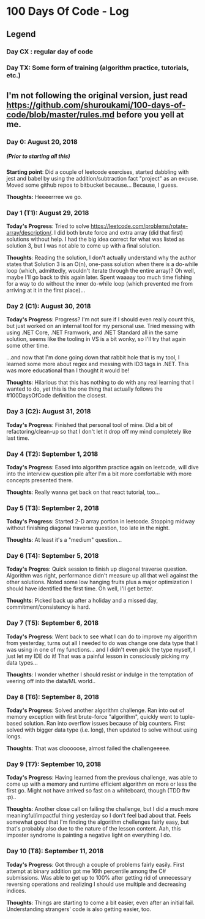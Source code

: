# 100 Days Of Code - Log

## Legend

### Day CX : regular day of code
### Day TX: Some form of training (algorithm practice, tutorials, etc.)

## I'm not following the original version, just read https://github.com/shuroukami/100-days-of-code/blob/master/rules.md before you yell at me.

### Day 0: August 20, 2018
##### *(Prior to starting all this)*

**Starting point**: Did a couple of leetcode exercises, started dabbling with jest and babel by using the addition/subtraction fact "project" as an excuse. Moved some github repos to bitbucket because... Because, I guess.

**Thoughts:** Heeeerrree we go.

### Day 1 (T1): August 29, 2018

**Today's Progress**: Tried to solve https://leetcode.com/problems/rotate-array/description/. I did both brute force and extra array (did that first) solutions without help. I had the big idea correct for what was listed as solution 3, but I was not able to come up with a final solution.

**Thoughts**: Reading the solution, I don't actually understand why the author states that Solution 3 is an O(n), one-pass solution when there is a do-while loop (which, admittedly, wouldn't iterate through the entire array)? Oh well, maybe I'll go back to this again later. Spent waaaay too much time fishing for a way to do without the inner do-while loop (which prevented me from arriving at it in the first place)...

### Day 2 (C1): August 30, 2018

**Today's Progress**: Progress? I'm not sure if I should even really count this, but just worked on an internal tool for my personal use. Tried messing with using .NET Core, .NET Framwork, and .NET Standard all in the same solution, seems like the tooling in VS is a bit wonky, so I'll try that again some other time.

...and now that I'm done going down that rabbit hole that is my tool, I learned some more about regex and messing with ID3 tags in .NET. This was more educational than I thought it would be!

**Thoughts**: Hilarious that this has nothing to do with any real learning that I wanted to do, yet this is the one thing that actually follows the #100DaysOfCode definition the closest.

### Day 3 (C2): August 31, 2018

**Today's Progress**: Finished that personal tool of mine. Did a bit of refactoring/clean-up so that I don't let it drop off my mind completely like last time.

### Day 4 (T2): September 1, 2018

**Today's Progress**: Eased into algorithm practice again on leetcode, will dive into the interview question pile after I'm a bit more comfortable with more concepts presented there.

**Thoughts**: Really wanna get back on that react tutorial, too...

### Day 5 (T3): September 2, 2018

**Today's Progress**: Started 2-D array portion in leetcode. Stopping midway without finishing diagonal traverse question, too late in the night.

**Thoughts**: At least it's a "medium" question...

### Day 6 (T4): September 5, 2018

**Today's Progres**: Quick session to finish up diagonal traverse question. Algorithm was right, performance didn't measure up all that well against the other solutions. Noted some low hanging fruits plus a major optimization I should have identified the first time. Oh well, I'll get better.

**Thoughts**: Picked back up after a holiday and a missed day, commitment/consistency is hard.

### Day 7 (T5): September 6, 2018

**Today's Progress**: Went back to see what I can do to improve my algorithm from yesterday, turns out all I needed to do was change one data type that I was using in one of my functions... and I didn't even pick the type myself, I just let my IDE do it! That was a painful lesson in consciously picking my data types... 

**Thoughts**: I wonder whether I should resist or indulge in the temptation of veering off into the data/ML world..

### Day 8 (T6): September 8, 2018

**Today's Progress**: Solved another algorithm challenge. Ran into out of memory exception with first brute-force "algorithm", quickly went to tuple-based solution. Ran into overflow issues because of big counters. First solved with bigger data type (i.e. long), then updated to solve without using longs.

**Thoughts**: That was clooooose, almost failed the challengeeeee.

### Day 9 (T7): September 10, 2018

**Today's Progress**: Having learned from the previous challenge, was able to come up with a memory and runtime efficient algorithm on more or less the first go. Might not have arrived so fast on a whiteboard, though (TDD ftw :p)..

**Thoughts**: Another close call on failing the challenge, but I did a much more meaningful/impactful thing yesterday so I don't feel bad about that. Feels somewhat good that I'm finding the algorithm chellenges fairly easy, but that's probably also due to the nature of the lesson content. Aah, this imposter syndrome is painting a negative light on everything I do.

### Day 10 (T8): September 11, 2018

**Today's Progress**: Got through a couple of problems fairly easily. First attempt at binary addition got me 16th percentile among the C# submissions. Was able to get up to 100% after getting rid of unnecessary reversing operations and realizing I should use multiple and decreasing indices.

**Thoughts**: Things are starting to come a bit easier, even after an initial fail. Understanding strangers' code is also getting easier, too.
